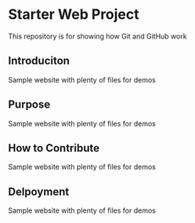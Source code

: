 # Starter Web Project

This repository is for showing how Git and GitHub work

## Introduciton

Sample website with plenty of files for demos

## Purpose

Sample website with plenty of files for demos

## How to Contribute

Sample website with plenty of files for demos

## Delpoyment

Sample website with plenty of files for demos